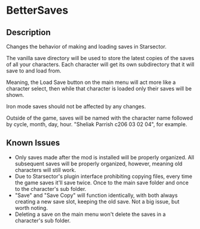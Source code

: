 # BetterSaves

## Description

Changes the behavior of making and loading saves in Starsector.  

The vanilla save directory will be used to store the latest copies of the saves of all your characters. Each character will get its own subdirectory that it will save to and load from.  

Meaning, the Load Save button on the main menu will act more like a character select, then while that character is loaded only their saves will be shown.  

Iron mode saves should not be affected by any changes.  

Outside of the game, saves will be named with the character name followed by cycle, month, day, hour. "Sheliak Parrish c206 03 02 04", for example.

## Known Issues  

- Only saves made after the mod is installed will be properly organized. All subsequent saves will be properly organized, however, meaning old characters will still work.  
- Due to Starsector's plugin interface prohibiting copying files, every time the game saves it'll save twice. Once to the main save folder and once to the character's sub folder.  
- "Save" and "Save Copy" will function identically, with both always creating a new save slot, keeping the old save. Not a big issue, but worth noting.  
- Deleting a save on the main menu won't delete the saves in a character's sub folder.  
